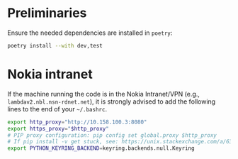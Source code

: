 # Preliminaries

Ensure the needed dependencies are installed in `poetry`:

```bash
poetry install --with dev,test
```

# Nokia intranet

If the machine running the code is in the Nokia Intranet/VPN (e.g., `lambdav2.nbl.nsn-rdnet.net`),
it is strongly advised to add the following lines to the end of your ``~/.bashrc``.

```bash
export http_proxy="http://10.158.100.3:8080"
export https_proxy="$http_proxy"
# PIP proxy configuration: pip config set global.proxy $http_proxy
# If pip install -v get stuck, see: https://unix.stackexchange.com/a/635597
export PYTHON_KEYRING_BACKEND=keyring.backends.null.Keyring
```
